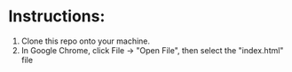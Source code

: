 # Instructions:

1. Clone this repo onto your machine.
2. In Google Chrome, click File -> "Open File", then select the "index.html" file
